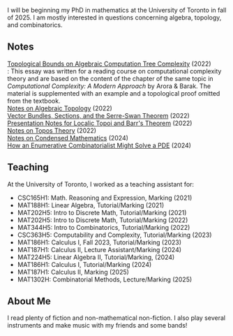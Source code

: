 I will be beginning my PhD in mathematics at the University of Toronto in fall of 2025. I am mostly interested in questions concerning algebra, topology, and combinatorics. 

## Notes

[Topological Bounds on Algebraic Computation Tree Complexity](./assets/notes/mat495_essay.pdf) (2022)  
: This essay was written for a reading course on computational complexity theory and are based on the content of the chapter of the same topic in *Computational Complexity: A Modern Approach* by Arora & Barak. The material is supplemented with an example and a topological proof omitted from the textbook.  
[Notes on Algebraic Topology](./assets/notes/matd94_notes.pdf) (2022)  
[Vector Bundles, Sections, and the Serre-Swan Theorem](./assets/notes/matd94_serreswan_essay.pdf) (2022)  
[Presentation Notes for Localic Topoi and Barr's Theorem](./assets/notes/matd95_localictopoi.pdf) (2022)  
[Notes on Topos Theory](./assets/notes/matd95_notes.pdf) (2022)  
[Notes on Condensed Mathematics](./assets/notes/mproj_notes.pdf) (2024)  
[How an Enumerative Combinatorialist Might Solve a PDE](./assets/notes/talks_appliedpde.pdf) (2024)  

## Teaching

At the University of Toronto, I worked as a teaching assistant for:
  
* CSC165H1: Math. Reasoning and Expression, Marking (2021)
* MAT188H1: Linear Algebra, Tutorial/Marking (2021)
* MAT202H5: Intro to Discrete Math, Tutorial/Marking (2021)
* MAT202H5: Intro to Discrete Math, Tutorial/Marking (2022)
* MAT344H5: Intro to Combinatorics, Tutorial/Marking (2022) 
* CSC363H5: Computability and Complexity, Tutorial/Marking (2023)  
* MAT186H1: Calculus I, Fall 2023, Tutorial/Marking (2023)
* MAT187H1: Calculus II, Lecture Assistant/Marking (2024)
* MAT224H5: Linear Algebra II, Tutorial/Marking, (2024)  
* MAT186H1: Calculus I, Tutorial/Marking (2024)
* MAT187H1: Calculus II, Marking (2025)
* MAT1302H: Combinatorial Methods, Lecture/Marking (2025)

## About Me

I read plenty of fiction and non-mathematical non-fiction. I also play several instruments and make music with my friends and some bands!